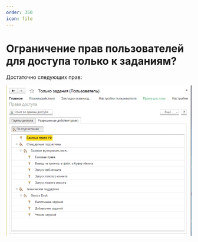```yaml
---
order: 350
icon: file
---
```


# Ограничение прав пользователей для доступа только к заданиям?

Достаточно следующих прав:

![01_Ограничение](static/01_Ограничение.png)
